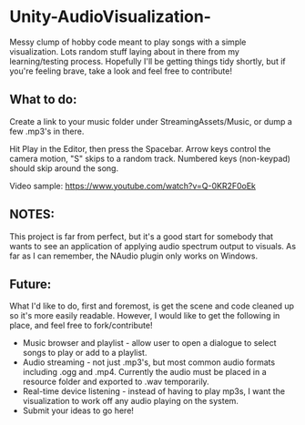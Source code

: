 # Unity-AudioVisualization-
Messy clump of hobby code meant to play songs with a simple visualization. Lots random stuff laying about in there from my learning/testing process.
Hopefully I'll be getting things tidy shortly, but if you're feeling brave, take a look and feel free to contribute!


## What to do:

Create a link to your music folder under StreamingAssets/Music, or dump a few .mp3's in there.

Hit Play in the Editor, then press the Spacebar. Arrow keys control the camera motion, "S" skips to a random track. Numbered keys (non-keypad) should skip around the song.

Video sample: https://www.youtube.com/watch?v=Q-0KR2F0oEk

## NOTES:

This project is far from perfect, but it's a good start for somebody that wants to see an application of applying audio spectrum output to visuals. As far as I can remember, the NAudio plugin only works on Windows.

## Future:

What I'd like to do, first and foremost, is get the scene and code cleaned up so it's more easily readable. However, I would like to get the following in place, and feel free to fork/contribute!
* Music browser and playlist - allow user to open a dialogue to select songs to play or add to a playlist.
* Audio streaming - not just .mp3's, but most common audio formats including .ogg and .mp4. Currently the audio must be placed in a resource folder and exported to .wav temporarily.
* Real-time device listening - instead of having to play mp3s, I want the visualization to work off any audio playing on the system.
* Submit your ideas to go here!
